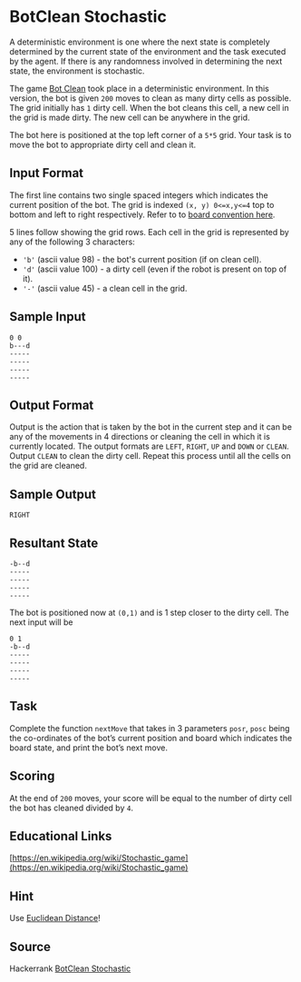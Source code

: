 # BotClean Stochastic

A deterministic environment is one where the next state is completely determined by the current state of the environment and the task executed by the agent. If there is any randomness involved in determining the next state, the environment is stochastic.

The game [Bot Clean](https://www.hackerrank.com/challenges/botclean) took place in a deterministic environment. In this version, the bot is given `200` moves to clean as many dirty cells as possible. The grid initially has `1` dirty cell. When the bot cleans this cell, a new cell in the grid is made dirty. The new cell can be anywhere in the grid.

The bot here is positioned at the top left corner of a `5*5` grid. Your task is to move the bot to appropriate dirty cell and clean it.

## Input Format

The first line contains two single spaced integers which indicates the current position of the bot. The grid is indexed `(x, y) 0<=x,y<=4` top to bottom and left to right respectively. Refer to to [board convention here](https://www.hackerrank.com/scoring/board-convention).

5 lines follow showing the grid rows. Each cell in the grid is represented by any of the following 3 characters:

- `'b'` (ascii value 98) - the bot's current position (if on clean cell).
- `'d'` (ascii value 100) - a dirty cell (even if the robot is present on top of it).
- `'-'` (ascii value 45) - a clean cell in the grid.

## Sample Input

```
0 0
b---d
-----
-----
-----
-----
```

## Output Format

Output is the action that is taken by the bot in the current step and it can be any of the movements in 4 directions or cleaning the cell in which it is currently located. The output formats are `LEFT`, `RIGHT`, `UP` and `DOWN` or `CLEAN`. Output `CLEAN` to clean the dirty cell. Repeat this process until all the cells on the grid are cleaned.

## Sample Output

```
RIGHT
```

## Resultant State

```
-b--d
-----
-----
-----
-----
```

The bot is positioned now at `(0,1)` and is 1 step closer to the dirty cell. The next input will be

```
0 1
-b--d
-----
-----
-----
-----
```

## Task

Complete the function `nextMove` that takes in 3 parameters `posr`, `posc` being the co-ordinates of the bot’s current position and board which indicates the board state, and print the bot’s next move.

## Scoring

At the end of `200` moves, your score will be equal to the number of dirty cell the bot has cleaned divided by `4`.

## Educational Links

[https://en.wikipedia.org/wiki/Stochastic_game](https://en.wikipedia.org/wiki/Stochastic_game)

## Hint

Use [Euclidean Distance](https://en.wikipedia.org/wiki/Euclidean_distance)!

## Source

Hackerrank [BotClean Stochastic](https://www.hackerrank.com/challenges/botcleanr/problem)
